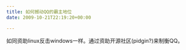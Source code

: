 ```yaml
---
title: 如何撼动QQ的霸主地位
date: 2009-10-21T22:19:20+00:00

---
```

如同资助linux反击windows一样。通过资助开源社区(pidgin?)来制衡QQ。
